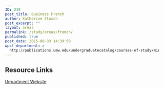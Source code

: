 ```yaml
---
ID: 219
post_title: Business French
author: Katherine Stosch
post_excerpt: ""
layout: areas
permalink: /study/areas/french/
published: true
post_date: 2015-08-03 14:39:59
wpcf-department: >
  http://publications.umw.edu/undergraduatecatalog/courses-of-study/minors/bus-fren/
---
```

<!-- End Types Custom Fields -->
<!-- End Types Custom Fields -->
<!-- Types Custom Fields: -->

<!-- resource-links -->
<h2>Resource Links</h2>
<!-- department -->
<a href="http://publications.umw.edu/undergraduatecatalog/courses-of-study/minors/bus-fren/" class="button">Department Website</a>
<!-- End department -->

<!-- End resource-links -->

<!-- End Types Custom Fields -->